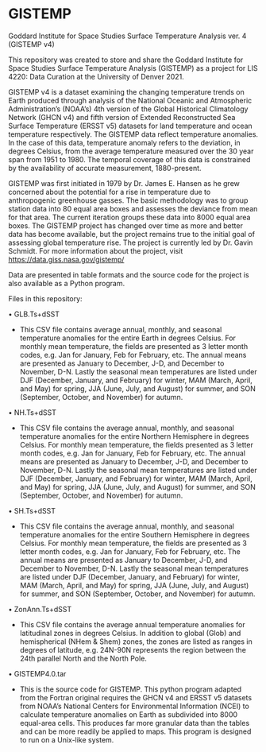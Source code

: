 # GISTEMP

Goddard Institute for Space Studies Surface Temperature Analysis ver. 4 (GISTEMP v4)

This repository was created to store and share the Goddard Institute for Space Studies Surface Temperature Analysis (GISTEMP) as a project for LIS 4220: Data Curation at the University of Denver 2021.

GISTEMP v4 is a dataset examining the changing temperature trends on Earth produced through analysis of the National Oceanic and Atmospheric Administration’s (NOAA’s) 4th version of the Global Historical Climatology Network (GHCN v4) and fifth version of Extended Reconstructed Sea Surface Temperature (ERSST v5) datasets for land temperature and ocean temperature respectively. The GISTEMP data reflect temperature anomalies. In the case of this data, temperature anomaly refers to the deviation, in degrees Celsius, from the average temperature measured over the 30 year span from 1951 to 1980. The temporal coverage of this data is constrained by the availability of accurate measurement, 1880-present. 

GISTEMP was first initiated in 1979 by Dr. James E. Hansen as he grew concerned about the potential for a rise in temperature due to anthropogenic greenhouse gasses. The basic methodology was to group station data into 80 equal area boxes and assesses the deviance from mean for that area. The current iteration groups these data into 8000 equal area boxes. The GISTEMP project has changed over time as more and better data has become available, but the project remains true to the initial goal of assessing global temperature rise. The project is currently led by Dr. Gavin Schmidt. For more information about the project, visit https://data.giss.nasa.gov/gistemp/ 

Data are presented in table formats and the source code for the project is also available as a Python program.

Files in this repository:

•	GLB.Ts+dSST
  *	This CSV file contains average annual, monthly, and seasonal temperature anomalies for the entire Earth in degrees Celsius. For monthly mean temperature, the fields are  presented as 3 letter month codes, e.g. Jan for January, Feb for February, etc. The annual means are presented as January to December, J-D, and December to November, D-N. Lastly the seasonal mean temperatures are listed under DJF (December, January, and February) for winter, MAM (March, April, and May) for spring, JJA (June, July, and August) for summer, and SON (September, October, and November) for autumn. 

•	NH.Ts+dSST
  *	This CSV file contains the average annual, monthly, and seasonal temperature anomalies for the entire Northern Hemisphere in degrees Celsius. For monthly mean temperature, the fields presented as 3 letter month codes, e.g. Jan for January, Feb for February, etc. The annual means are presented as January to December, J-D, and December to November, D-N. Lastly the seasonal mean temperatures are listed under DJF (December, January, and February) for winter, MAM (March, April, and May) for spring, JJA (June, July, and August) for summer, and SON (September, October, and November) for autumn. 
 
•	SH.Ts+dSST
  *	This CSV file contains the average annual, monthly, and seasonal temperature anomalies for the entire Southern Hemisphere in degrees Celsius. For monthly mean temperature, the fields are presented as 3 letter month codes, e.g. Jan for January, Feb for February, etc. The annual means are presented as January to December, J-D, and December to November, D-N. Lastly the seasonal mean temperatures are listed under DJF (December, January, and February) for winter, MAM (March, April, and May) for spring, JJA (June, July, and August) for summer, and SON (September, October, and November) for autumn. 
  
•	ZonAnn.Ts+dSST
  *	This CSV file contains the average annual temperature anomalies for latitudinal zones in degrees Celsius. In addition to global (Glob) and hemispherical (NHem & Shem) zones, the zones are listed as ranges in degrees of latitude, e.g. 24N-90N represents the region between the 24th parallel North and the North Pole. 
  
•	GISTEMP4.0.tar
 *	This is the source code for GISTEMP. This python program adapted from the Fortran original requires the GHCN v4 and ERSST v5 datasets from NOAA’s National Centers for Environmental Information (NCEI) to calculate temperature anomalies on Earth as subdivided into 8000 equal-area cells. This produces far more granular data than the tables and can be more readily be applied to maps. This program is designed to run on a Unix-like system. 


